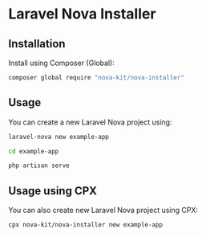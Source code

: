 # Laravel Nova Installer

## Installation

Install using Composer (Global):

```bash
composer global require "nova-kit/nova-installer"
```

## Usage

You can create a new Laravel Nova project using:

```bash
laravel-nova new example-app

cd example-app

php artisan serve
```

## Usage using CPX

You can also create new Laravel Nova project using CPX:

```bash
cpx nova-kit/nova-installer new example-app
```
